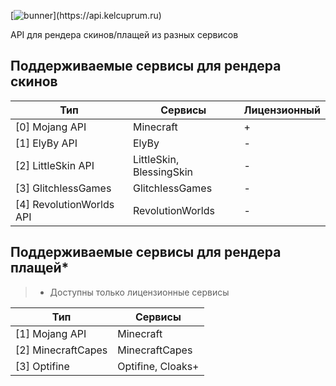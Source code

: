 [![bunner](https://kelcuprum.ru/ass/budge/alina-api.svg?)](https://api.kelcuprum.ru)

API для рендера скинов/плащей из разных сервисов

Поддерживаемые сервисы для рендера скинов
-

Тип | Сервисы | Лицензионный
--- | --- | ---
[0] Mojang API | Minecraft | +
[1] ElyBy API | ElyBy | -
[2] LittleSkin API | LittleSkin, BlessingSkin | -
[3] GlitchlessGames | GlitchlessGames | -
[4] RevolutionWorlds API | RevolutionWorlds | -


Поддерживаемые сервисы для рендера плащей*
-

> * Доступны только лицензионные сервисы

Тип | Сервисы 
--- | --- 
[1] Mojang API | Minecraft
[2] MinecraftCapes | MinecraftCapes
[3] Optifine | Optifine, Cloaks+
